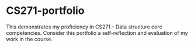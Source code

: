 # CS271-portfolio
This demonstrates my proficiency in CS271 - Data structure core competencies. Consider this portfolio a self-reflection and evaluation of my work in the course.
